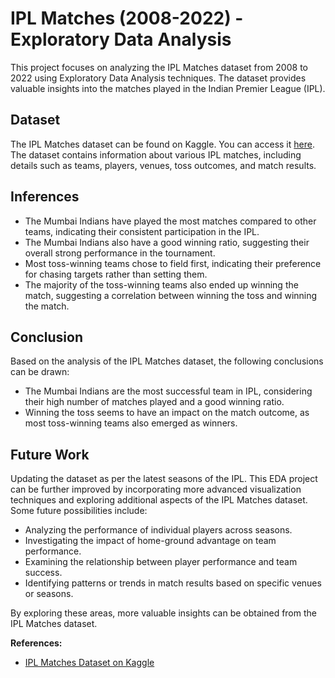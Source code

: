 # IPL Matches (2008-2022) - Exploratory Data Analysis

This project focuses on analyzing the IPL Matches dataset from 2008 to 2022 using Exploratory Data Analysis techniques. The dataset provides valuable insights into the matches played in the Indian Premier League (IPL).

## Dataset
The IPL Matches dataset can be found on Kaggle. You can access it [here](https://www.kaggle.com/datasets/vora1011/ipl-2008-to-2021-all-match-dataset?select=IPL_Matches_2008_2022.csv). The dataset contains information about various IPL matches, including details such as teams, players, venues, toss outcomes, and match results.

## Inferences

- The Mumbai Indians have played the most matches compared to other teams, indicating their consistent participation in the IPL.
- The Mumbai Indians also have a good winning ratio, suggesting their overall strong performance in the tournament.
- Most toss-winning teams chose to field first, indicating their preference for chasing targets rather than setting them.
- The majority of the toss-winning teams also ended up winning the match, suggesting a correlation between winning the toss and winning the match.

## Conclusion

Based on the analysis of the IPL Matches dataset, the following conclusions can be drawn:

- The Mumbai Indians are the most successful team in IPL, considering their high number of matches played and a good winning ratio.
- Winning the toss seems to have an impact on the match outcome, as most toss-winning teams also emerged as winners.

## Future Work

Updating the dataset as per the latest seasons of the IPL.
This EDA project can be further improved by incorporating more advanced visualization techniques and exploring additional aspects of the IPL Matches dataset. Some future possibilities include:

- Analyzing the performance of individual players across seasons.
- Investigating the impact of home-ground advantage on team performance.
- Examining the relationship between player performance and team success.
- Identifying patterns or trends in match results based on specific venues or seasons.

By exploring these areas, more valuable insights can be obtained from the IPL Matches dataset.

**References:**
- [IPL Matches Dataset on Kaggle](https://www.kaggle.com/datasets/vora1011/ipl-2008-to-2021-all-match-dataset?select=IPL_Matches_2008_2022.csv)
